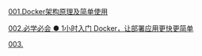 [001.Docker架构原理及简单使用](https://www.cnblogs.com/zhangxingeng/p/11236968.html)  

[002.必学必会 ● 1小时入门 Docker，让部署应用更快更简单](https://www.cnblogs.com/peng104/p/10296717.html) 

[003.]() 
